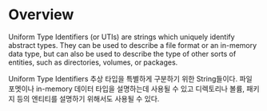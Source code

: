 
# Overview


Uniform Type Identifiers (or UTIs) are strings which uniquely identify abstract types. They can be used to describe a file format or an in-memory data type, but can also be used to describe the type of other sorts of entities, such as directories, volumes, or packages.

Uniform Type Identifiers 추상 타입을 특별하게 구분하기 위한 String들이다. 파일 포멧이나 in-memory 데이터 타입을 설명하는데 사용될 수 있고 디렉토리나 볼륨, 패키지 등의 엔티티를 설명하기 위해서도 사용될 수 있다.
